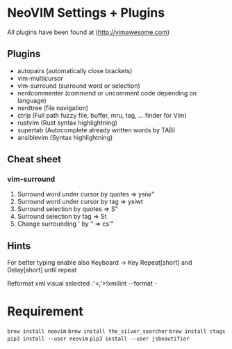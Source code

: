 # NeoVIM Settings + Plugins

All plugins have been found at (http://vimawesome.com)

## Plugins
* autopairs (automatically close brackets)
* vim-multicursor
* vim-surround (surround word or selection)
* nerdcommenter (commend or uncomment code depending on language)
* nerdtree (file navigation)
* ctrlp (Full path fuzzy file, buffer, mru, tag, ... finder for Vim)
* rustvim (Rust syntax highlightning)
* supertab (Autocomplete already written words by TAB)
* ansiblevim (Syntax highlightning)

## Cheat sheet

### vim-surround

1. Surround word under cursor by quotes => ysiw"
2. Surround word under cursor by tag => ysiwt<div>
3. Surround selection by quotes => S"
4. Surround selection by tag => St<div>
4. Change surrounding ' by " => cs'"

## Hints

For better typing enable also 
Keyboard -> Key Repeat[short] and Delay[short] until repeat<Paste>

Reformat xml visual selected
:'<,'>!xmllint --format -


# Requirement
`brew install neovim`
`brew install the_silver_searcher`
`brew install ctags`
`pip3 install --user neovim`
`pip3 install --user jsbeautifier`
